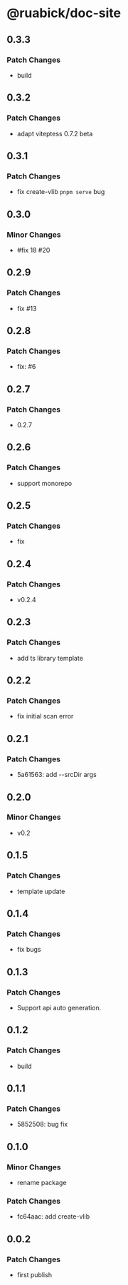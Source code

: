 # @ruabick/doc-site

## 0.3.3

### Patch Changes

- build

## 0.3.2

### Patch Changes

- adapt viteptess 0.7.2 beta

## 0.3.1

### Patch Changes

- fix create-vlib `pnpm serve` bug

## 0.3.0

### Minor Changes

- #fix 18 #20

## 0.2.9

### Patch Changes

- fix #13

## 0.2.8

### Patch Changes

- fix: #6

## 0.2.7

### Patch Changes

- 0.2.7

## 0.2.6

### Patch Changes

- support monorepo

## 0.2.5

### Patch Changes

- fix

## 0.2.4

### Patch Changes

- v0.2.4

## 0.2.3

### Patch Changes

- add ts library template

## 0.2.2

### Patch Changes

- fix initial scan error

## 0.2.1

### Patch Changes

- 5a61563: add --srcDir args

## 0.2.0

### Minor Changes

- v0.2

## 0.1.5

### Patch Changes

- template update

## 0.1.4

### Patch Changes

- fix bugs

## 0.1.3

### Patch Changes

- Support api auto generation.

## 0.1.2

### Patch Changes

- build

## 0.1.1

### Patch Changes

- 5852508: bug fix

## 0.1.0

### Minor Changes

- rename package

### Patch Changes

- fc64aac: add create-vlib

## 0.0.2

### Patch Changes

- first publish
